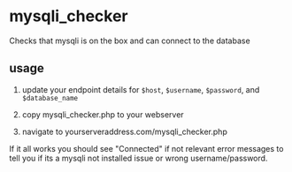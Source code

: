 # mysqli_checker
Checks that mysqli is on the box and can connect to the database

## usage
 1) update your endpoint details for `$host`, `$username`, `$password`, and `$database_name`
 
 2) copy mysqli_checker.php to your webserver
 
 3) navigate to yourserveraddress.com/mysqli_checker.php


If it all works you should see "Connected" if not relevant error messages to tell you if its a mysqli not installed issue or wrong username/password.
